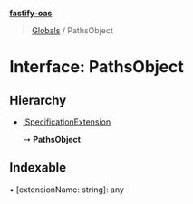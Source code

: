 **[fastify-oas](../README.md)**

> [Globals](../README.md) / PathsObject

# Interface: PathsObject

## Hierarchy

- [ISpecificationExtension](ispecificationextension.md)

  ↳ **PathsObject**

## Indexable

▪ [extensionName: string]: any
